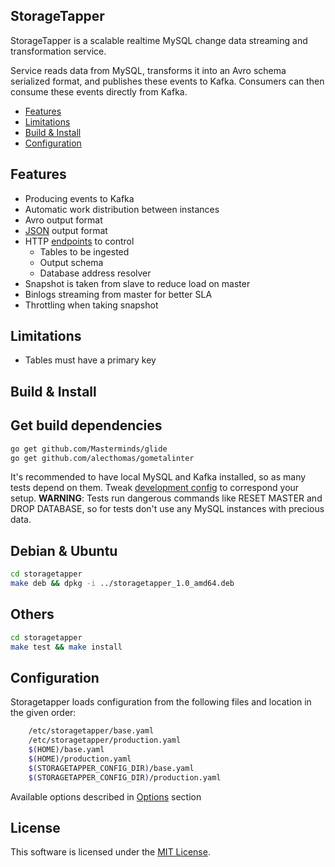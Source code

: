 StorageTapper
--------------

StorageTapper is a scalable realtime MySQL change data streaming and
transformation service.

Service reads data from MySQL, transforms it into an Avro schema
serialized format, and publishes these events to Kafka. Consumers can then
consume these events directly from Kafka.

- [Features](#features)
- [Limitations](#limitations)
- [Build & Install](#build--install)
- [Configuration](#configuration)

Features
--------

  * Producing events to Kafka
  * Automatic work distribution between instances
  * Avro output format
  * [JSON](./doc/commonformat.md) output format
  * HTTP [endpoints](./doc/endpoints.md) to control
      * Tables to be ingested
      * Output schema
      * Database address resolver
  * Snapshot is taken from slave to reduce load on master
  * Binlogs streaming from master for better SLA
  * Throttling when taking snapshot

Limitations
-----------
  * Tables must have a primary key

Build & Install
---------------

## Get build dependencies
```sh
go get github.com/Masterminds/glide
go get github.com/alecthomas/gometalinter
```

It's recommended to have local MySQL and Kafka installed, so as many tests
depend on them. Tweak [development config](./config/development.yaml) to
correspond your setup.
**WARNING**: Tests run dangerous commands like RESET MASTER and DROP
DATABASE, so for tests don't use any MySQL instances with precious data.

## Debian & Ubuntu
```sh
cd storagetapper
make deb && dpkg -i ../storagetapper_1.0_amd64.deb
```

## Others
```sh
cd storagetapper
make test && make install
```

Configuration
-------------

Storagetapper loads configuration from the following files and location in the
given order:
```sh
    /etc/storagetapper/base.yaml
    /etc/storagetapper/production.yaml
    $(HOME)/base.yaml
    $(HOME)/production.yaml
    $(STORAGETAPPER_CONFIG_DIR)/base.yaml
    $(STORAGETAPPER_CONFIG_DIR)/production.yaml
```

Available options described in [Options](./doc/options.md) section

License
-------
This software is licensed under the [MIT License](LICENSE).

